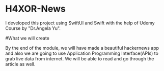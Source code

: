 # H4XOR-News
I developed this project using SwiftUI and Swift with the help of Udemy Course by "Dr.Angela Yu".

#What we will create

By the end of the module, we will have made a beautiful hackernews app and also we are going to use Application Programming Interface(APIs) to grab live data from internet. We will be able to read and go through the article as well.
